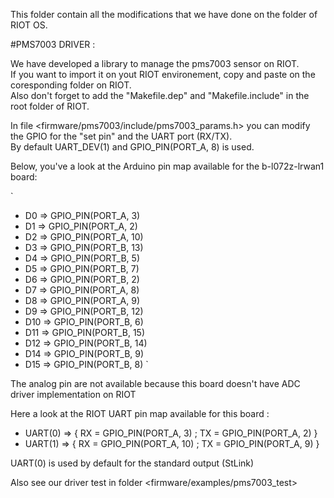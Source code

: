 This folder contain all the modifications that we have done on the <driver> folder of RIOT OS.  

#PMS7003 DRIVER :

We have developed a library to manage the pms7003 sensor on RIOT.  
If you want to import it on yout RIOT environement, copy and paste <pms7003> on the coresponding folder on RIOT.  
Also don't forget to add the "Makefile.dep" and "Makefile.include" in the <driver> root folder of RIOT.  
	
In file <firmware/pms7003/include/pms7003_params.h> you can modify the GPIO for the "set pin" and the UART port (RX/TX).  
By default UART_DEV(1) and GPIO_PIN(PORT_A, 8) is used.  


Below, you've a look at the Arduino pin map available for the b-l072z-lrwan1 board:  

`
* D0 	=>	GPIO_PIN(PORT_A, 3)  
* D1 	=>	GPIO_PIN(PORT_A, 2)  
* D2 	=>	GPIO_PIN(PORT_A, 10)  
* D3 	=>	GPIO_PIN(PORT_B, 13)  
* D4	=>	GPIO_PIN(PORT_B, 5)  
* D5	=>	GPIO_PIN(PORT_B, 7)  
* D6	=>	GPIO_PIN(PORT_B, 2)  
* D7	=>	GPIO_PIN(PORT_A, 8)  
* D8	=>	GPIO_PIN(PORT_A, 9)  
* D9	=>	GPIO_PIN(PORT_B, 12)  
* D10	=>	GPIO_PIN(PORT_B, 6)  
* D11	=>	GPIO_PIN(PORT_B, 15)  
* D12	=>	GPIO_PIN(PORT_B, 14)  
* D14	=>	GPIO_PIN(PORT_B, 9)  
* D15	=>  	GPIO_PIN(PORT_B, 8)  `

The analog pin are not available because this board doesn't have ADC driver implementation on RIOT  


Here a look at the RIOT UART pin map available for this board :  

* UART(0) =>  { RX = GPIO_PIN(PORT_A, 3) ; TX = GPIO_PIN(PORT_A, 2) }  
* UART(1)	=>  { RX = GPIO_PIN(PORT_A, 10) ; TX = GPIO_PIN(PORT_A, 9) }  

UART(0) is used by default for the standard output (StLink)  


Also see our driver test in folder <firmware/examples/pms7003_test>  
